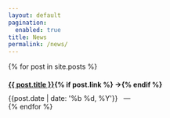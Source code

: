 ```yaml
---
layout: default
pagination:
  enabled: true
title: News
permalink: /news/
---
```

{% for post in site.posts %}
<article class="post">
<div class="post-content">
<a class="post-thumbnail" style="background-image: url({{"/assets/news/" | prepend: site.baseurl | append : post.img}})" href="{{post.url | prepend: site.baseurl}}"></a>
    <h2 class="post-title"; style="font-size:100%"><a href="{% if post.link %}{{post.link}}{% else %}{{ post.url| prepend: site.baseurl}}{% endif %}">{{ post.title }}</a>{% if post.link %}<span class="link-arrow"> &rarr;</span>{% endif %}</h2>
    <span class="post-date">{{post.date | date: '%b %d, %Y'}}&nbsp;&nbsp;&nbsp;—&nbsp;</span>
  </div>

</article>
{% endfor %}